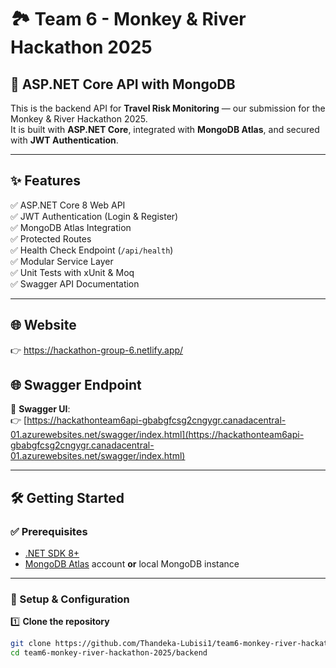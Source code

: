 # 🏞️ Team 6 - Monkey & River Hackathon 2025

## 🚀 ASP.NET Core API with MongoDB

This is the backend API for **Travel Risk Monitoring** — our submission for the Monkey & River Hackathon 2025.  
It is built with **ASP.NET Core**, integrated with **MongoDB Atlas**, and secured with **JWT Authentication**.

---

## ✨ Features

✅ ASP.NET Core 8 Web API  
✅ JWT Authentication (Login & Register)  
✅ MongoDB Atlas Integration  
✅ Protected Routes  
✅ Health Check Endpoint (`/api/health`)  
✅ Modular Service Layer  
✅ Unit Tests with xUnit & Moq  
✅ Swagger API Documentation

---
## 🌐 Website 
👉 https://hackathon-group-6.netlify.app/
## 🌐 Swagger Endpoint

📄 **Swagger UI**:  
👉 [https://hackathonteam6api-gbabgfcsg2cngygr.canadacentral-01.azurewebsites.net/swagger/index.html](https://hackathonteam6api-gbabgfcsg2cngygr.canadacentral-01.azurewebsites.net/swagger/index.html)

---

## 🛠 Getting Started

### ✅ Prerequisites
- [.NET SDK 8+](https://dotnet.microsoft.com/en-us/download)  
- [MongoDB Atlas](https://www.mongodb.com/atlas/database) account **or** local MongoDB instance  

---

### 📂 Setup & Configuration

1️⃣ **Clone the repository**
```bash
git clone https://github.com/Thandeka-Lubisi1/team6-monkey-river-hackathon-2025.git
cd team6-monkey-river-hackathon-2025/backend
